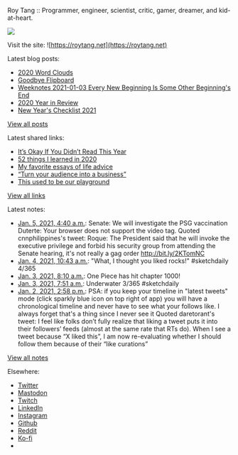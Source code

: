 Roy Tang :: Programmer, engineer, scientist, critic, gamer, dreamer, and kid-at-heart.

![](https://roytang.net/static/img/profile.jpg)

Visit the site: ![https://roytang.net](https://roytang.net)

Latest blog posts:

- [2020 Word Clouds](https://roytang.net/2021/01/word-clouds/)
- [Goodbye Flipboard](https://roytang.net/2021/01/goodbye-flipboard/)
- [Weeknotes 2021-01-03 Every New Beginning Is Some Other Beginning&#x27;s End](https://roytang.net/2021/01/weeknotes-2021-01-03/)
- [2020 Year in Review](https://roytang.net/2021/01/2020-year-in-review/)
- [New Year&#x27;s Checklist 2021](https://roytang.net/2021/01/new-years-checklist/)

[View all posts](https://roytang.net/blog)

Latest shared links:

- [It’s Okay If You Didn’t Read This Year](https://roytang.net/2021/01/its-okay-if-you-didnt-read-this-year/)
- [52 things I learned in 2020](https://roytang.net/2020/12/52-things-i-learned-in-2020/)
- [My favorite essays of life advice](https://roytang.net/2020/12/my-favorite-essays-of-life-advice/)
- [“Turn your audience into a business”](https://roytang.net/2020/12/turn-your-audience-into-a-business/)
- [This used to be our playground](https://roytang.net/2020/12/this-used-to-be-our-playground/)

[View all links](https://roytang.net/links)

Latest notes:

- [Jan. 5, 2021, 4:40 a.m.](https://roytang.net/2021/01/1346436487819116544/): Senate: We will investigate the PSG vaccination Duterte: Your browser does not support the video tag. Quoted cnnphilippines&#x27;s tweet: Roque: The President said that he will invoke the executive privilege and forbid his security group from attending the Senate hearing, it&#x27;s not really a gag order http://bit.ly/2KTomNC
- [Jan. 4, 2021, 10:43 a.m.](https://roytang.net/2021/01/1346165491451056128/): &quot;What, I thought you liked rocks!&quot; #sketchdaily 4/365
- [Jan. 3, 2021, 8:10 a.m.](https://roytang.net/2021/01/1345764522150174722/): One Piece has hit chapter 1000!
- [Jan. 3, 2021, 7:51 a.m.](https://roytang.net/2021/01/1345759587618627585/): Underwater 3/365 #sketchdaily
- [Jan. 2, 2021, 2:58 p.m.](https://roytang.net/2021/01/1345504732060663808/): PSA: if you keep your timeline in &quot;latest tweets&quot; mode (click sparkly blue icon on top right of app) you will have a chronological timeline and never have to see what your follows like. I always forget that&#x27;s a thing since I never see it Quoted daretorant&#x27;s tweet: I feel like folks don’t fully realize that liking a tweet puts it into their followers’ feeds (almost at the same rate that RTs do). When I see a tweet because “X liked this”, I am now re-evaluating whether I should follow them because of their “like curations”

[View all notes](https://roytang.net/notes)

Elsewhere:

- [Twitter](https://twitter.com/roytang)
- [Mastodon](https://mastodon.technology/@roytang)
- [Twitch](https://twitch.tv/twitchyroy)
- [LinkedIn](https://www.linkedin.com/in/roytang)
- [Instagram](https://instagram.com/roytang0400)
- [Github](https://github.com/roytang)
- [Reddit](https://reddit.com/u/hungryroy)
- [Ko-fi](https://ko-fi.com/roytang)
- [](mailto:hello@roytang.net)